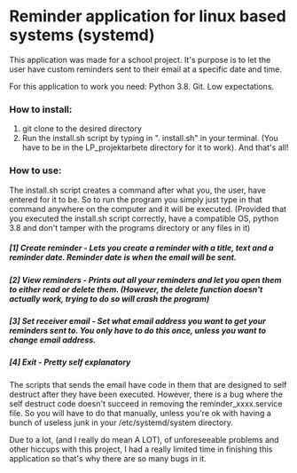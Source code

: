 # Reminder application for linux based systems (systemd)

This application was made for a school project.
It's purpose is to let the user have custom reminders sent to their email at a specific date and time.

For this application to work you need:
Python 3.8.
Git.
Low expectations.

### How to install:
1. git clone to the desired directory
2. Run the install.sh script by typing in ". install.sh" in your terminal. (You have to be in the LP_projektarbete directory for it to work). And that's all!

### How to use:
The install.sh script creates a command after what you, the user, have entered for it to be. So to run the program you simply just type in that command anywhere on the computer and it will be executed. (Provided that you executed the install.sh script correctly, have a compatible OS, python 3.8 and don't tamper with the programs directory or any files in it)
##### [1] Create reminder  -  Lets you create a reminder with a title, text and a reminder date. Reminder date is when the email will be sent.
##### [2] View reminders  -  Prints out all your reminders and let you open them to either read or delete them. (However, the delete function doesn't actually work, trying to do so will crash the program)
##### [3] Set receiver email  -  Set what email address you want to get your reminders sent to. You only have to do this once, unless you want to change email address.
##### [4] Exit  -  Pretty self explanatory

The scripts that sends the email have code in them that are designed to self destruct after they have been executed. However, there is a bug where the self destruct code doesn't succeed in removing the reminder_xxxx.service file. So you will have to do that manually, unless you're ok with having a bunch of useless junk in your /etc/systemd/system directory.

Due to a lot, (and I really do mean A LOT), of unforeseeable problems and other hiccups with this project, I had a really limited time in finishing this application so that's why there are so many bugs in it.
